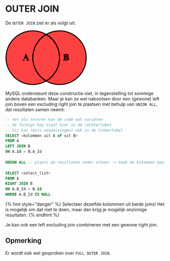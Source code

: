 # OUTER JOIN

De `OUTER JOIN` ziet er als volgt uit:

![Venn diagram outer join](../../.gitbook/assets/venn-diagram-outer-join.png)

MySQL ondersteunt deze constructie niet, in tegenstelling tot sommige andere databanken. Maar je kan ze wel nabootsen door een \(gewone\) left join boven een excluding right join te plaatsen met behulp van `UNION ALL`, dat resultaten samen neemt:

```sql
-- net als tevoren kan de code wat variëren
-- de foreign key staat hier in de rechtertabel
-- hij kan (mits aanpassingen) ook in de linkertabel
SELECT <kolommen uit A of uit B>
FROM A 
LEFT JOIN B 
ON A.Id = B.A_Id

UNION ALL -- plaats de resultaten onder elkaar -> maak de kolommen expliciet! geen *

SELECT <select_list>
FROM A
RIGHT JOIN B
ON A.B_Id = B.Id
WHERE A.B_Id IS NULL
```

{% hint style="danger" %}
Selecteer dezelfde kolommen uit beide joins! Het is mogelijk om dat niet te doen, maar dan krijg je mogelijk onzinnige resultaten.
{% endhint %}

Je kan ook een left excluding join combineren met een gewone right join.

## Opmerking

Er wordt ook wel gesproken over `FULL OUTER JOIN`.

